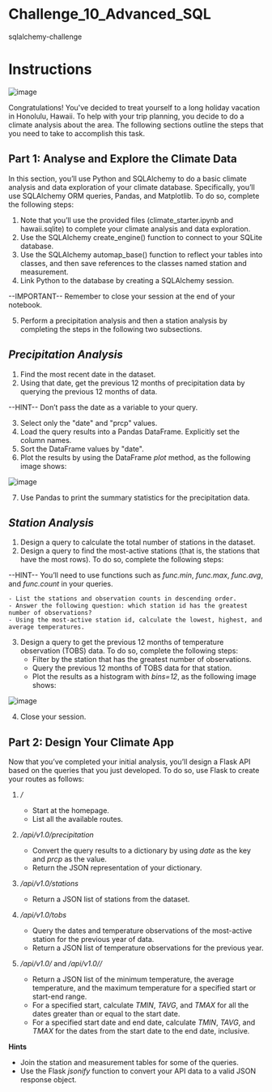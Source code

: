 # Challenge_10_Advanced_SQL
sqlalchemy-challenge

# Instructions

![image](https://github.com/VanHg33/Challenge_10_Advanced_SQL/assets/135322223/f3be94f3-2a2a-4290-9533-e7fc08b4c7df)

Congratulations! You've decided to treat yourself to a long holiday vacation in Honolulu, Hawaii. To help with your trip planning, you decide to do a climate analysis about the area. The following sections outline the steps that you need to take to accomplish this task.

**Part 1: Analyse and Explore the Climate Data**
-----------------------------------------
In this section, you’ll use Python and SQLAlchemy to do a basic climate analysis and data exploration of your climate database. Specifically, you’ll use SQLAlchemy ORM queries, Pandas, and Matplotlib. To do so, complete the following steps:
  1. Note that you’ll use the provided files (climate_starter.ipynb and hawaii.sqlite) to complete your climate analysis and data exploration.
  2. Use the SQLAlchemy create_engine() function to connect to your SQLite database.
  3. Use the SQLAlchemy automap_base() function to reflect your tables into classes, and then save references to the classes named station and measurement.
  4. Link Python to the database by creating a SQLAlchemy session.

  --IMPORTANT--
  Remember to close your session at the end of your notebook.

  5. Perform a precipitation analysis and then a station analysis by completing the steps in the following two subsections.

*Precipitation Analysis*
------------------------

  1. Find the most recent date in the dataset.
  2. Using that date, get the previous 12 months of precipitation data by querying the previous 12 months of data.

  --HINT--
  Don’t pass the date as a variable to your query.

  3. Select only the "date" and "prcp" values.
  4. Load the query results into a Pandas DataFrame. Explicitly set the column names.
  5. Sort the DataFrame values by "date".
  6. Plot the results by using the DataFrame *plot* method, as the following image shows:

![image](https://github.com/VanHg33/Challenge_10_Advanced_SQL/assets/135322223/3cb0bbfd-bb42-4116-b03a-4e6d48789257)


  7. Use Pandas to print the summary statistics for the precipitation data.

*Station Analysis*
------------------------

  1. Design a query to calculate the total number of stations in the dataset.
  2. Design a query to find the most-active stations (that is, the stations that have the most rows). To do so, complete the following steps:

  --HINT--
  You’ll need to use functions such as *func.min*, *func.max*, *func.avg*, and *func.count* in your queries.
  
    - List the stations and observation counts in descending order.
    - Answer the following question: which station id has the greatest number of observations?
    - Using the most-active station id, calculate the lowest, highest, and average temperatures.

  3. Design a query to get the previous 12 months of temperature observation (TOBS) data. To do so, complete the following steps:
     - Filter by the station that has the greatest number of observations.
     - Query the previous 12 months of TOBS data for that station.
     - Plot the results as a histogram with *bins=12*, as the following image shows:

![image](https://github.com/VanHg33/Challenge_10_Advanced_SQL/assets/135322223/66834469-6706-46f0-a7f8-35ee634641fb)

  4. Close your session.

**Part 2: Design Your Climate App**
----------------------------------
Now that you’ve completed your initial analysis, you’ll design a Flask API based on the queries that you just developed. To do so, use Flask to create your routes as follows:
  1. */*
     - Start at the homepage.
     - List all the available routes.

  2. */api/v1.0/precipitation*
     - Convert the query results to a dictionary by using *date* as the key and *prcp* as the value.
     - Return the JSON representation of your dictionary.

  3. */api/v1.0/stations*
     - Return a JSON list of stations from the dataset.
       
  4. */api/v1.0/tobs*
     - Query the dates and temperature observations of the most-active station for the previous year of data.
     - Return a JSON list of temperature observations for the previous year.

  5. */api/v1.0/<start>* and */api/v1.0/<start>/<end>*
     - Return a JSON list of the minimum temperature, the average temperature, and the maximum temperature for a specified start or start-end range.
     - For a specified start, calculate *TMIN*, *TAVG*, and *TMAX* for all the dates greater than or equal to the start date.
     - For a specified start date and end date, calculate *TMIN*, *TAVG*, and *TMAX* for the dates from the start date to the end date, inclusive.

**Hints**
  - Join the station and measurement tables for some of the queries.
  - Use the Flask *jsonify* function to convert your API data to a valid JSON response object.
